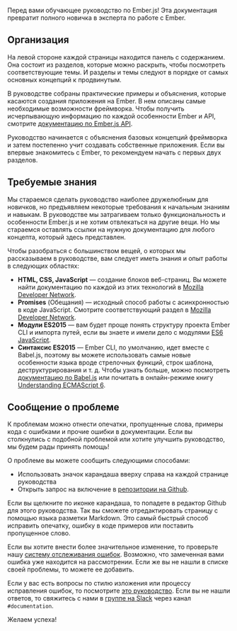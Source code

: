 Перед вами обучающее руководство по Ember.js! Эта документация превратит полного новичка в эксперта по работе с Ember.

## Организация

На левой стороне каждой страницы находится панель с содержанием. Она состоит из разделов, которые можно раскрыть, чтобы посмотреть соответствующие темы. И разделы и темы следуют в порядке от самых основных концепций к продвинутым.

В руководстве собраны практические примеры и объяснения, которые  касаются создания приложения на Ember. В нем описаны самые необходимые возможности фреймворка. Чтобы получить исчерпывающую информацию по каждой особенности Ember и API, смотрите [документацию по Ember.js API](http://emberjs.com/api/).

Руководство начинается с объяснения базовых концепций фреймворка и затем постепенно учит создавать собственные приложения. Если вы впервые знакомитесь с Ember, то рекомендуем начать с первых двух разделов.

## Требуемые знания

Мы стараемся сделать руководство наиболее дружелюбным для новичков, но предъявляем некоторые требования к начальным знаниям и навыкам. В руководстве мы затрагиваем только функциональность и особенности Ember.js и не хотим отвлекаться на другие вещи. Но мы стараемся оставлять ссылки на нужную документацию для любого концепта, который здесь представлен.

Чтобы разобраться с большинством вещей, о которых мы рассказываем в руководстве, вам следует иметь знания и опыт работы в следующих областях:

* **HTML, CSS, JavaScript** — создание блоков веб-страниц. Вы можете найти документацию по каждой из этих технологий в [Mozilla Developer Network](https://developer.mozilla.org/en-US/docs/Web).
* **Promises** (Обещания) — исходный способ работы с асинхронностью в коде JavaScript. Смотрите соответствующий раздел в [Mozilla Developer Network](https://developer.mozilla.org/en-US/docs/Web/JavaScript/Reference/Global_Objects/Promise).
* **Модули ES2015** — вам будет проще понять структуру проекта Ember CLI и импорта путей, если вы знаете и имели дело с модулями [ES6 JavaScript](http://jsmodules.io/).
* **Синтаксис ES2015** — Ember CLI, по умолчанию, идет вместе с Babel.js, поэтому вы можете использовать самые новые особенности языка вроде стрелочных функций, строк шаблона, деструктурирования и т. д. Чтобы узнать больше, можно посмотреть [документацию по Babel.js](https://babeljs.io/docs/learn-es2015/) или почитать в онлайн-режиме книгу [Understanding ECMAScript 6](https://leanpub.com/understandinges6/read).

## Сообщение о проблеме
     
К проблемам можно отнести опечатки, пропущенные слова, примеры кода с ошибками и прочие ошибки в документации. Если вы столкнулись с подобной проблемой или хотите улучшить руководство, мы будем рады принять помощь!

О проблеме вы можете сообщить следующими способами:

* Использовать значок карандаша вверху справа на каждой странице руководства
* Открыть запрос на включение в [репозитории на Github](https://github.com/emberjs/guides/).

Если вы щелкните по иконке карандаша, то попадете в редактор Github для этого руководства. Так вы сможете отредактировать страницу с помощью языка разметки Markdown. Это самый быстрый способ исправить опечатку, ошибку в коде примеров или поставить пропущенное слово.

Если вы хотите внести более значительное изменение, то проверьте нашу [систему отслеживания ошибок](https://github.com/emberjs/guides/issues). Возможно, что замеченная вами ошибка уже находится на рассмотрении. Если же вы не нашли в списке своей проблемы, то можете ее добавить.

Если у вас есть вопросы по стилю изложения или процессу исправления ошибок, то посмотрите [это руководство](https://github.com/emberjs/guides/blob/master/CONTRIBUTING.md). Если вы не нашли ответов, то свяжитесь с нами в [группе на Slack](https://ember-community-slackin.herokuapp.com/) через канал `#documentation`.

Желаем успеха!
